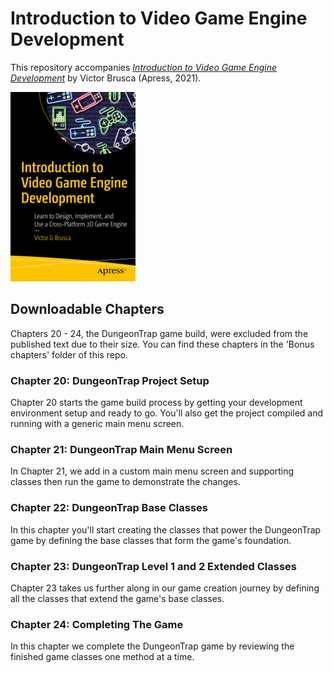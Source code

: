 # Introduction to Video Game Engine Development

This repository accompanies [*Introduction to Video Game Engine Development*](https://www.apress.com/9781484270387) by Victor Brusca (Apress, 2021).

[comment]: #cover
![Cover image](../9781484270387.jpg)

## Downloadable Chapters
Chapters 20 - 24, the DungeonTrap game build, were excluded from the published text due to their size. You can find these chapters in the 'Bonus chapters' folder of this repo.

### Chapter 20: DungeonTrap Project Setup
Chapter 20 starts the game build process by getting your development environment setup and ready to go. You'll also get the project compiled and running with a generic main menu screen.

### Chapter 21: DungeonTrap Main Menu Screen
In Chapter 21, we add in a custom main menu screen and supporting classes then run the game to demonstrate the changes.

### Chapter 22: DungeonTrap Base Classes
In this chapter you'll start creating the classes that power the DungeonTrap game by defining the base classes that form the game's foundation.

### Chapter 23: DungeonTrap Level 1 and 2 Extended Classes
Chapter 23 takes us further along in our game creation journey by defining all the classes that extend the game's base classes.

### Chapter 24: Completing The Game
In this chapter we complete the DungeonTrap game by reviewing the finished game classes one method at a time.
